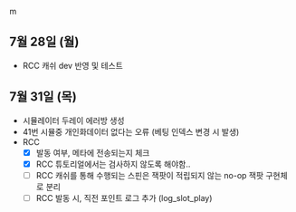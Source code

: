 m
## 7월 28일 (월)

- RCC 캐쉬 dev 반영 및 테스트

## 7월 31일 (목) 

- 시뮬레이터 두레이 에러방 생성
- 41번 시뮬중 개인화데이터 없다는 오류 (베팅 인덱스 변경 시 발생)
- RCC 
	- [x] 발동 여부, 메타에 전송되는지 체크
	- [x]  RCC 튜토리얼에서는 검사하지 않도록 해야함..
	- [ ] RCC 캐쉬를 통해 수행되는 스핀은 잭팟이 적립되지 않는 no-op 잭팟 구현체로 분리
	- [ ] RCC 발동 시, 직전 포인트 로그 추가 (log_slot_play)